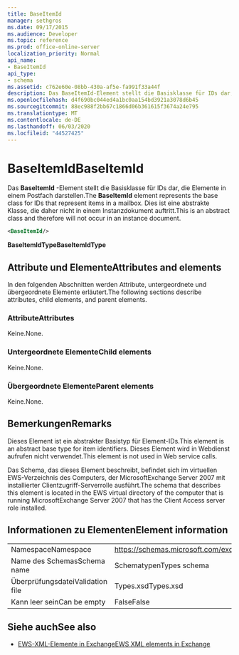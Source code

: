 ```yaml
---
title: BaseItemId
manager: sethgros
ms.date: 09/17/2015
ms.audience: Developer
ms.topic: reference
ms.prod: office-online-server
localization_priority: Normal
api_name:
- BaseItemId
api_type:
- schema
ms.assetid: c762e60e-08bb-430a-af5e-fa991f33a44f
description: Das BaseItemId-Element stellt die Basisklasse für IDs dar, die Elemente in einem Postfach darstellen. Dies ist eine abstrakte Klasse, die daher nicht in einem Instanzdokument auftritt.
ms.openlocfilehash: d4f690bc044ed4a1bc0aa154bd3921a3078d6b45
ms.sourcegitcommit: 88ec988f2bb67c1866d06b361615f3674a24e795
ms.translationtype: MT
ms.contentlocale: de-DE
ms.lasthandoff: 06/03/2020
ms.locfileid: "44527425"
---
```

# <a name="baseitemid"></a><span data-ttu-id="7cdf2-104">BaseItemId</span><span class="sxs-lookup"><span data-stu-id="7cdf2-104">BaseItemId</span></span>

<span data-ttu-id="7cdf2-105">Das **BaseItemId** -Element stellt die Basisklasse für IDs dar, die Elemente in einem Postfach darstellen.</span><span class="sxs-lookup"><span data-stu-id="7cdf2-105">The **BaseItemId** element represents the base class for IDs that represent items in a mailbox.</span></span> <span data-ttu-id="7cdf2-106">Dies ist eine abstrakte Klasse, die daher nicht in einem Instanzdokument auftritt.</span><span class="sxs-lookup"><span data-stu-id="7cdf2-106">This is an abstract class and therefore will not occur in an instance document.</span></span> 
  
```xml
<BaseItemId/>
```

 <span data-ttu-id="7cdf2-107">**BaseItemIdType**</span><span class="sxs-lookup"><span data-stu-id="7cdf2-107">**BaseItemIdType**</span></span>
## <a name="attributes-and-elements"></a><span data-ttu-id="7cdf2-108">Attribute und Elemente</span><span class="sxs-lookup"><span data-stu-id="7cdf2-108">Attributes and elements</span></span>

<span data-ttu-id="7cdf2-109">In den folgenden Abschnitten werden Attribute, untergeordnete und übergeordnete Elemente erläutert.</span><span class="sxs-lookup"><span data-stu-id="7cdf2-109">The following sections describe attributes, child elements, and parent elements.</span></span>
  
### <a name="attributes"></a><span data-ttu-id="7cdf2-110">Attribute</span><span class="sxs-lookup"><span data-stu-id="7cdf2-110">Attributes</span></span>

<span data-ttu-id="7cdf2-111">Keine.</span><span class="sxs-lookup"><span data-stu-id="7cdf2-111">None.</span></span>
  
### <a name="child-elements"></a><span data-ttu-id="7cdf2-112">Untergeordnete Elemente</span><span class="sxs-lookup"><span data-stu-id="7cdf2-112">Child elements</span></span>

<span data-ttu-id="7cdf2-113">Keine.</span><span class="sxs-lookup"><span data-stu-id="7cdf2-113">None.</span></span>
  
### <a name="parent-elements"></a><span data-ttu-id="7cdf2-114">Übergeordnete Elemente</span><span class="sxs-lookup"><span data-stu-id="7cdf2-114">Parent elements</span></span>

<span data-ttu-id="7cdf2-115">Keine.</span><span class="sxs-lookup"><span data-stu-id="7cdf2-115">None.</span></span>
  
## <a name="remarks"></a><span data-ttu-id="7cdf2-116">Bemerkungen</span><span class="sxs-lookup"><span data-stu-id="7cdf2-116">Remarks</span></span>

<span data-ttu-id="7cdf2-117">Dieses Element ist ein abstrakter Basistyp für Element-IDs.</span><span class="sxs-lookup"><span data-stu-id="7cdf2-117">This element is an abstract base type for item identifiers.</span></span> <span data-ttu-id="7cdf2-118">Dieses Element wird in Webdienst aufrufen nicht verwendet.</span><span class="sxs-lookup"><span data-stu-id="7cdf2-118">This element is not used in Web service calls.</span></span>
  
<span data-ttu-id="7cdf2-119">Das Schema, das dieses Element beschreibt, befindet sich im virtuellen EWS-Verzeichnis des Computers, der MicrosoftExchange Server 2007 mit installierter Clientzugriff-Serverrolle ausführt.</span><span class="sxs-lookup"><span data-stu-id="7cdf2-119">The schema that describes this element is located in the EWS virtual directory of the computer that is running MicrosoftExchange Server 2007 that has the Client Access server role installed.</span></span>
  
## <a name="element-information"></a><span data-ttu-id="7cdf2-120">Informationen zu Elementen</span><span class="sxs-lookup"><span data-stu-id="7cdf2-120">Element information</span></span>

|||
|:-----|:-----|
|<span data-ttu-id="7cdf2-121">Namespace</span><span class="sxs-lookup"><span data-stu-id="7cdf2-121">Namespace</span></span>  <br/> |https://schemas.microsoft.com/exchange/services/2006/types  <br/> |
|<span data-ttu-id="7cdf2-122">Name des Schemas</span><span class="sxs-lookup"><span data-stu-id="7cdf2-122">Schema name</span></span>  <br/> |<span data-ttu-id="7cdf2-123">Schematypen</span><span class="sxs-lookup"><span data-stu-id="7cdf2-123">Types schema</span></span>  <br/> |
|<span data-ttu-id="7cdf2-124">Überprüfungsdatei</span><span class="sxs-lookup"><span data-stu-id="7cdf2-124">Validation file</span></span>  <br/> |<span data-ttu-id="7cdf2-125">Types.xsd</span><span class="sxs-lookup"><span data-stu-id="7cdf2-125">Types.xsd</span></span>  <br/> |
|<span data-ttu-id="7cdf2-126">Kann leer sein</span><span class="sxs-lookup"><span data-stu-id="7cdf2-126">Can be empty</span></span>  <br/> |<span data-ttu-id="7cdf2-127">False</span><span class="sxs-lookup"><span data-stu-id="7cdf2-127">False</span></span>  <br/> |
   
## <a name="see-also"></a><span data-ttu-id="7cdf2-128">Siehe auch</span><span class="sxs-lookup"><span data-stu-id="7cdf2-128">See also</span></span>



- [<span data-ttu-id="7cdf2-129">EWS-XML-Elemente in Exchange</span><span class="sxs-lookup"><span data-stu-id="7cdf2-129">EWS XML elements in Exchange</span></span>](ews-xml-elements-in-exchange.md)

